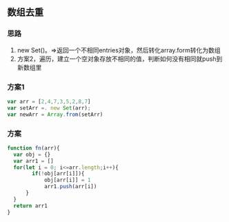 ## 数组去重

### 思路

1. new Set()。=>返回一个不相同entries对象，然后转化array.form转化为数组
2. 方案2，遍历，建立一个空对象存放不相同的值，判断如何没有相同就push到新数组里

### 方案1

```js
var arr = [2,4,7,3,5,2,8,7]
var setArr =. new Set(arr);
var newArr = Array.from(setArr)
```

### 方案

```js
function fn(arr){
  var obj = {}
  var arr1 = []
  for(let i = 0; i<=arr.length;i++){
    	if(!obj[arr[i]]){
        	obj[arr[i]] = 1
        	arr1.push(arr[i])
      }
  }
  return arr1
}
```